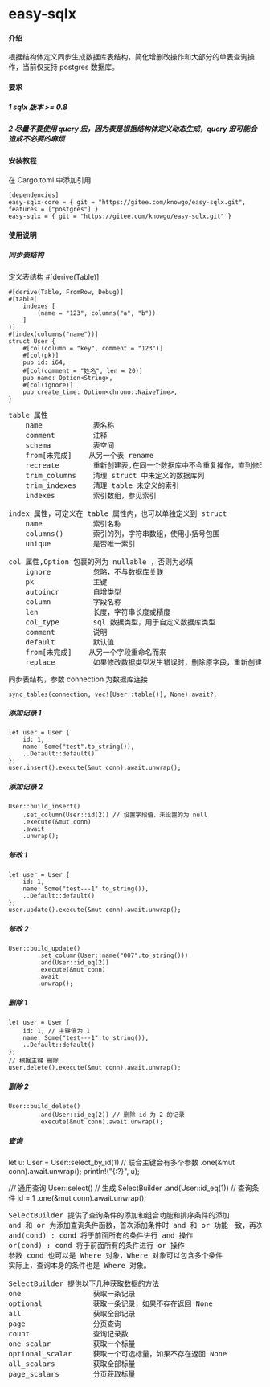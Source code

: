 # easy-sqlx

#### 介绍

根据结构体定义同步生成数据库表结构，简化增删改操作和大部分的单表查询操作，当前仅支持 postgres 数据库。

#### 要求

##### 1 sqlx 版本 >= 0.8

##### 2 尽量不要使用 query 宏，因为表是根据结构体定义动态生成，query 宏可能会造成不必要的麻烦

#### 安装教程

在 Cargo.toml 中添加引用

```
[dependencies]
easy-sqlx-core = { git = "https://gitee.com/knowgo/easy-sqlx.git", features = ["postgres"] }
easy-sqlx = { git = "https://gitee.com/knowgo/easy-sqlx.git" }
```

#### 使用说明

##### 同步表结构

定义表结构 #[derive(Table)]

```
#[derive(Table, FromRow, Debug)]
#[table(
    indexes [
        (name = "123", columns("a", "b"))
    ]
)]
#[index(columns("name"))]
struct User {
    #[col(column = "key", comment = "123")]
    #[col(pk)]
    pub id: i64,
    #[col(comment = "姓名", len = 20)]
    pub name: Option<String>,
    #[col(ignore)]
    pub create_time: Option<chrono::NaiveTime>,
}
```

<pre>
table 属性
    name            表名称
    comment         注释
    schema          表空间
    from[未完成]    从另一个表 rename
    recreate        重新创建表,在同一个数据库中不会重复操作，直到修改其值
    trim_columns    清理 struct 中未定义的数据库列
    trim_indexes    清理 table 未定义的索引
    indexes         索引数组，参见索引

index 属性，可定义在 table 属性内，也可以单独定义到 struct
    name            索引名称
    columns()       索引的列，字符串数组，使用小括号包围
    unique          是否唯一索引

col 属性,Option 包裹的列为 nullable ，否则为必填
    ignore          忽略，不与数据库关联
    pk              主键
    autoincr        自增类型
    column          字段名称
    len             长度，字符串长度或精度
    col_type        sql 数据类型，用于自定义数据库类型
    comment         说明
    default         默认值
    from[未完成]    从另一个字段重命名而来 
    replace         如果修改数据类型发生错误时，删除原字段，重新创建
</pre>

同步表结构，参数 connection 为数据库连接

```
sync_tables(connection, vec![User::table()], None).await?;
```

##### 添加记录 1

```
let user = User {
    id: 1,
    name: Some("test".to_string()),
    ..Default::default()
};
user.insert().execute(&mut conn).await.unwrap();
```

##### 添加记录 2

```
User::build_insert()
    .set_column(User::id(2)) // 设置字段值，未设置的为 null
    .execute(&mut conn)
    .await
    .unwrap();
```

##### 修改 1

```
let user = User {
    id: 1,
    name: Some("test---1".to_string()),
    ..Default::default()
};
user.update().execute(&mut conn).await.unwrap();
```

##### 修改 2

```
User::build_update()
        .set_column(User::name("007".to_string()))
        .and(User::id_eq(2))
        .execute(&mut conn)
        .await
        .unwrap();
```

##### 删除 1

```
let user = User {
    id: 1, // 主键值为 1
    name: Some("test---1".to_string()),
    ..Default::default()
};
// 根据主键 删除
user.delete().execute(&mut conn).await.unwrap();
```

##### 删除 2

```
User::build_delete()
        .and(User::id_eq(2)) // 删除 id 为 2 的记录
        .execute(&mut conn).await.unwrap();
```

##### 查询

let u: User = User::select_by_id(1) // 联合主键会有多个参数
.one(&mut conn).await.unwrap();
println!("{:?}", u);

/// 通用查询
User::select() // 生成 SelectBuilder
    .and(User::id_eq(1)) // 查询条件 id = 1
    .one(&mut conn).await.unwrap();
<pre>
SelectBuilder 提供了查询条件的添加和组合功能和排序条件的添加
and 和 or 为添加查询条件函数，首次添加条件时 and 和 or 功能一致，再次添加时
and(cond) : cond 将于前面所有的条件进行 and 操作
or(cond) : cond 将于前面所有的条件进行 or 操作
参数 cond 也可以是 Where 对象，Where 对象可以包含多个条件
实际上，查询本身的条件也是 Where 对象。

SelectBuilder 提供以下几种获取数据的方法
one                 获取一条记录
optional            获取一条记录，如果不存在返回 None
all                 获取全部记录
page                分页查询
count               查询记录数
one_scalar          获取一个标量
optional_scalar     获取一个可选标量，如果不存在返回 None
all_scalars         获取全部标量
page_scalars        分页获取标量 
</pre>